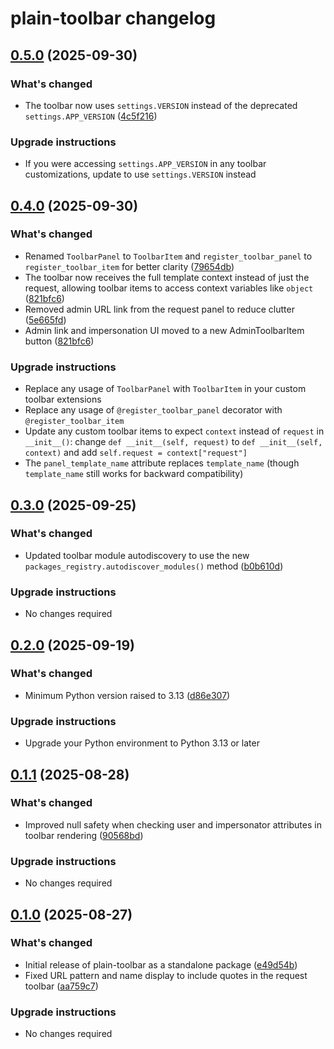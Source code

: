 # plain-toolbar changelog

## [0.5.0](https://github.com/dropseed/plain/releases/plain-toolbar@0.5.0) (2025-09-30)

### What's changed

- The toolbar now uses `settings.VERSION` instead of the deprecated `settings.APP_VERSION` ([4c5f216](https://github.com/dropseed/plain/commit/4c5f2166c1))

### Upgrade instructions

- If you were accessing `settings.APP_VERSION` in any toolbar customizations, update to use `settings.VERSION` instead

## [0.4.0](https://github.com/dropseed/plain/releases/plain-toolbar@0.4.0) (2025-09-30)

### What's changed

- Renamed `ToolbarPanel` to `ToolbarItem` and `register_toolbar_panel` to `register_toolbar_item` for better clarity ([79654db](https://github.com/dropseed/plain/commit/79654dbefe))
- The toolbar now receives the full template context instead of just the request, allowing toolbar items to access context variables like `object` ([821bfc6](https://github.com/dropseed/plain/commit/821bfc6fab))
- Removed admin URL link from the request panel to reduce clutter ([5e665fd](https://github.com/dropseed/plain/commit/5e665fd4ca))
- Admin link and impersonation UI moved to a new AdminToolbarItem button ([821bfc6](https://github.com/dropseed/plain/commit/821bfc6fab))

### Upgrade instructions

- Replace any usage of `ToolbarPanel` with `ToolbarItem` in your custom toolbar extensions
- Replace any usage of `@register_toolbar_panel` decorator with `@register_toolbar_item`
- Update any custom toolbar items to expect `context` instead of `request` in `__init__()`: change `def __init__(self, request)` to `def __init__(self, context)` and add `self.request = context["request"]`
- The `panel_template_name` attribute replaces `template_name` (though `template_name` still works for backward compatibility)

## [0.3.0](https://github.com/dropseed/plain/releases/plain-toolbar@0.3.0) (2025-09-25)

### What's changed

- Updated toolbar module autodiscovery to use the new `packages_registry.autodiscover_modules()` method ([b0b610d](https://github.com/dropseed/plain/commit/b0b610d461))

### Upgrade instructions

- No changes required

## [0.2.0](https://github.com/dropseed/plain/releases/plain-toolbar@0.2.0) (2025-09-19)

### What's changed

- Minimum Python version raised to 3.13 ([d86e307](https://github.com/dropseed/plain/commit/d86e307efb))

### Upgrade instructions

- Upgrade your Python environment to Python 3.13 or later

## [0.1.1](https://github.com/dropseed/plain/releases/plain-toolbar@0.1.1) (2025-08-28)

### What's changed

- Improved null safety when checking user and impersonator attributes in toolbar rendering ([90568bd](https://github.com/dropseed/plain/commit/90568bdfa4))

### Upgrade instructions

- No changes required

## [0.1.0](https://github.com/dropseed/plain/releases/plain-toolbar@0.1.0) (2025-08-27)

### What's changed

- Initial release of plain-toolbar as a standalone package ([e49d54b](https://github.com/dropseed/plain/commit/e49d54bfea162424c73e54bf7ed87e93442af899))
- Fixed URL pattern and name display to include quotes in the request toolbar ([aa759c7](https://github.com/dropseed/plain/commit/aa759c72cae987ed8b6dd07c2e70f5fb97b6fd09))

### Upgrade instructions

- No changes required
